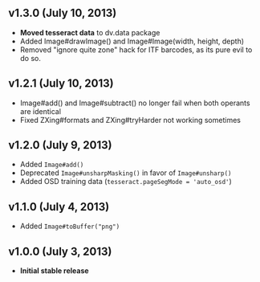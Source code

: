 ## v1.3.0 (July 10, 2013)
- **Moved tesseract data** to dv.data package
- Added Image#drawImage() and Image#Image(width, height, depth)
- Removed "ignore quite zone" hack for ITF barcodes, as its pure evil to do so.

## v1.2.1 (July 10, 2013)
- Image#add() and Image#subtract() no longer fail when both operants are identical
- Fixed ZXing#formats and ZXing#tryHarder not working sometimes

## v1.2.0 (July 9, 2013)
- Added `Image#add()`
- Deprecated `Image#unsharpMasking()` in favor of `Image#unsharp()`
- Added OSD training data (`tesseract.pageSegMode = 'auto_osd'`)

## v1.1.0 (July 4, 2013)
- Added `Image#toBuffer("png")`

## v1.0.0 (July 3, 2013)
- **Initial stable release**
